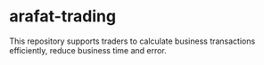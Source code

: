 # arafat-trading
This repository supports traders to calculate business transactions efficiently, reduce business time and error.
